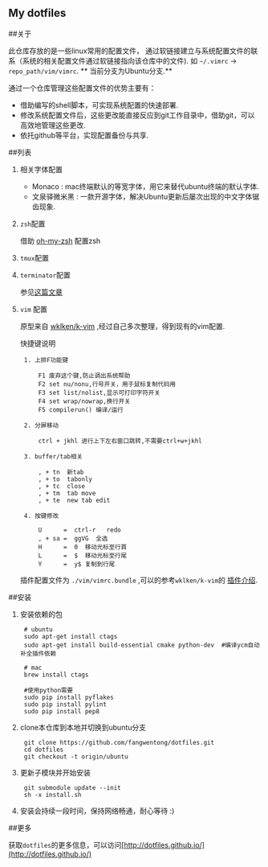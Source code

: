 My dotfiles
---

##关于

此仓库存放的是一些linux常用的配置文件，
通过软链接建立与系统配置文件的联系（系统的相关配置文件通过软链接指向该仓库中的文件).
如 `~/.vimrc` ->  `repo_path/vim/vimrc`. ** 当前分支为Ubuntu分支.**

通过一个仓库管理这些配置文件的优势主要有：

- 借助编写的shell脚本，可实现系统配置的快速部署.
- 修改系统配置文件后，这些更改能直接反应到git工作目录中，借助git，可以高效地管理这些更改.
- 依托github等平台，实现配置备份与共享.

##列表

1. 相关字体配置
    - Monaco : mac终端默认的等宽字体，用它来替代ubuntu终端的默认字体.
    - 文泉驿微米黑 : 一款开源字体，解决Ubuntu更新后屡次出现的中文字体锯齿现象.

2. `zsh`配置

    借助 [oh-my-zsh](https://github.com/robbyrussell/oh-my-zsh) 配置zsh

3. `tmux`配置

4. `terminator`配置

    参见[这篇文章](http://www.fangwentong.com/2014/05/work-with-terminator/)

5. `vim` 配置

    原型来自 [wklken/k-vim](https://github.com/wklken/k-vim) ,经过自己多次整理，得到现有的vim配置.

    快捷键说明

        1. 上排F功能键

            F1 废弃这个键,防止调出系统帮助
            F2 set nu/nonu,行号开关，用于鼠标复制代码用
            F3 set list/nolist,显示可打印字符开关
            F4 set wrap/nowrap,换行开关
            F5 compilerun() 编译/运行

        2. 分屏移动

            ctrl + jkhl 进行上下左右窗口跳转,不需要ctrl+w+jkhl

        3. buffer/tab相关

            , + tn  新tab
            , + to  tabonly
            , + tc  close
            , + tm  tab move
            , + te  new tab edit

        4. 按键修改

            U      =  ctrl-r   redo
            , + sa =  ggVG  全选
            H      =  0  移动光标至行首
            L      =  $  移动光标至行尾
            Y      =  y$ 复制到行尾

    插件配置文件为 `./vim/vimrc.bundle` ,可以的参考`wklken/k-vim`的
    [插件介绍](https://github.com/wklken/k-vim/blob/master/README.md#%E6%8F%92%E4%BB%B6%E9%83%A8%E5%88%86).


##安装

1. 安装依赖的包

        # ubuntu
        sudo apt-get install ctags
        sudo apt-get install build-essential cmake python-dev  #编译ycm自动补全插件依赖

        # mac
        brew install ctags

        #使用python需要
        sudo pip install pyflakes
        sudo pip install pylint
        sudo pip install pep8

2. clone本仓库到本地并切换到ubuntu分支

        git clone https://github.com/fangwentong/dotfiles.git
        cd dotfiles
        git checkout -t origin/ubuntu

3. 更新子模块并开始安装

        git submodule update --init
        sh -x install.sh

4. 安装会持续一段时间，保持网络畅通，耐心等待 :)


##更多

获取`dotfiles`的更多信息，可以访问[http://dotfiles.github.io/](http://dotfiles.github.io/)
